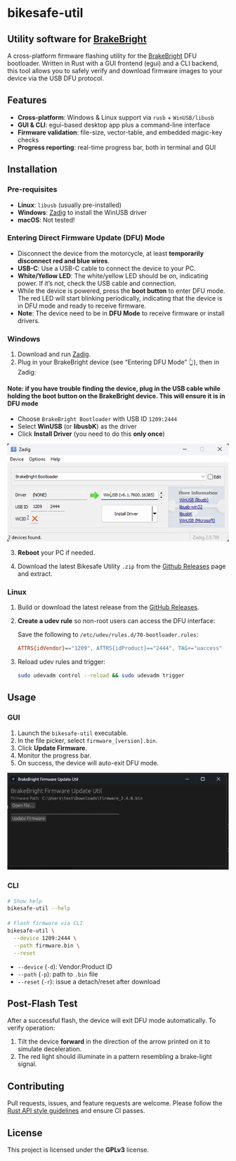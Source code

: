 # bikesafe-util

## Utility software for [BrakeBright](https://shop.bikesafe.me)

A cross-platform firmware flashing utility for the [BrakeBright](https://shop.bikesafe.me) DFU bootloader. Written in Rust with a GUI frontend (egui) and a CLI backend, this tool allows you to safely verify and download firmware images to your device via the USB DFU protocol.

## Features

- **Cross-platform**: Windows & Linux support via `rusb` + `WinUSB/libusb`
- **GUI & CLI**: egui-based desktop app plus a command-line interface
- **Firmware validation**: file-size, vector-table, and embedded magic-key checks
- **Progress reporting**: real-time progress bar, both in terminal and GUI

## Installation

### Pre-requisites

- **Linux**: `libusb` (usually pre-installed)
- **Windows**: [Zadig](https://zadig.akeo.ie/) to install the WinUSB driver
- **macOS**: Not tested!

### Entering Direct Firmware Update (DFU) Mode

- Disconnect the device from the motorcycle, at least **temporarily disconnect red and blue wires**.
- **USB-C**: Use a USB-C cable to connect the device to your PC.
- **White/Yellow LED**: The white/yellow LED should be on, indicating power. If it’s not, check the USB cable and connection.
- While the device is powered, press the **boot button** to enter DFU mode. The red LED will start blinking periodically, indicating that the device is in DFU mode and ready to receive firmware.
- **Note**: The device need to be in **DFU Mode** to receive firmware or install drivers.

### Windows

1. Download and run [Zadig](https://zadig.akeo.ie/).
2. Plug in your BrakeBright device (see “Entering DFU Mode” 👆), then in Zadig:

#### **Note:** if you have trouble finding the device, plug in the USB cable while holding the **boot button** on the BrakeBright device. This will ensure it is in DFU mode

- Choose `BrakeBright Bootloader` with USB ID `1209:2444`
- Select **WinUSB** (or **libusbK**) as the driver
- Click **Install Driver** (you need to do this **only once**)

![Screenshot](screenshots/zadig.png)

3. **Reboot** your PC if needed.

4. Download the latest Bikesafe Utility `.zip` from the [Github Releases](https://github.com/mygnu/bikesafe-util/releases) page and extract.

### Linux

1. Build or download the latest release from the [GitHub Releases](https://github.com/mygnu/bikesafe-util/releases).
2. **Create a udev rule** so non-root users can access the DFU interface:

   Save the following to `/etc/udev/rules.d/70-bootloader.rules`:

   ```ini
   ATTRS{idVendor}=="1209", ATTRS{idProduct}=="2444", TAG+="uaccess"
   ```

3. Reload udev rules and trigger:

   ```bash
   sudo udevadm control --reload && sudo udevadm trigger
   ```

## Usage

### GUI

1. Launch the `bikesafe-util` executable.
2. In the file picker, select `firmware_[version].bin`.
3. Click **Update Firmware**.
4. Monitor the progress bar.
5. On success, the device will auto-exit DFU mode.

![Screenshot](screenshots/brakebrightutil.png)

### CLI

```bash
# Show help
bikesafe-util --help

# Flash firmware via CLI
bikesafe-util \
  --device 1209:2444 \
  --path firmware.bin \
  --reset
```

- `--device` (`-d`): Vendor\:Product ID
- `--path` (`-p`): path to `.bin` file
- `--reset` (`-r`): issue a detach/reset after download

## Post-Flash Test

After a successful flash, the device will exit DFU mode automatically. To verify operation:

1. Tilt the device **forward** in the direction of the arrow printed on it to simulate deceleration.
2. The red light should illuminate in a pattern resembling a brake-light signal.

## Contributing

Pull requests, issues, and feature requests are welcome. Please follow the [Rust API style guidelines](https://github.com/rust-lang/api-guidelines) and ensure CI passes.

## License

This project is licensed under the **GPLv3** license.
